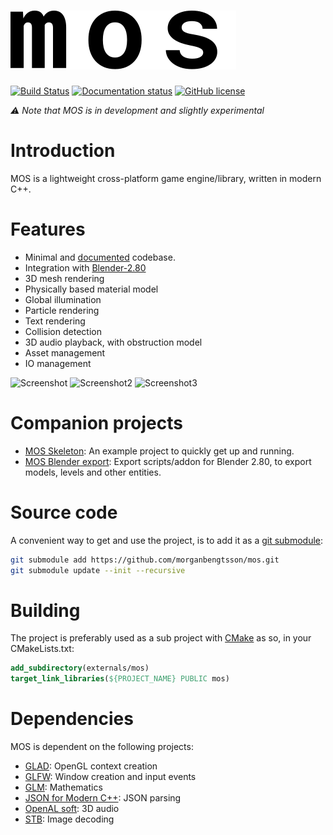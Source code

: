 # ![Logo](doc/logo.svg)

[![Build Status](https://travis-ci.org/morganbengtsson/mos.svg?branch=master)](https://travis-ci.org/morganbengtsson/mos)
[![Documentation status](https://readthedocs.org/projects/mos/badge/?version=latest)](http://mos.readthedocs.io/en/latest/)
[![GitHub license](https://img.shields.io/github/license/morganbengtsson/mos.svg)](https://github.com/morganbengtsson/mos/blob/master/LICENCE.rst)

*:warning: Note that MOS is in development and slightly experimental*

# Introduction

MOS is a lightweight cross-platform game engine/library, written in modern C++.

# Features

- Minimal and [documented](http://mos.readthedocs.io/en/latest/) codebase.
- Integration with [Blender-2.80](https://github.com/morganbengtsson/mos-blender-export)
- 3D mesh rendering
- Physically based material model
- Global illumination
- Particle rendering
- Text rendering
- Collision detection
- 3D audio playback, with obstruction model
- Asset management
- IO management

![Screenshot](https://raw.githubusercontent.com/morganbengtsson/mos-skeleton/master/screenshot.png)
![Screenshot2](https://github.com/morganbengtsson/mos/blob/master/doc/screenshot2.png?raw=true)
![Screenshot3](https://github.com/morganbengtsson/mos/blob/master/doc/screenshot.png?raw=true)

# Companion projects

- [MOS Skeleton](https://github.com/morganbengtsson/mos-skeleton): An example project to quickly get up and running.
- [MOS Blender export](https://github.com/morganbengtsson/mos-blender-export): Export scripts/addon for Blender 2.80, to export
models, levels and other entities.

# Source code

A convenient way to get and use the project, is to add it as a [git submodule](https://git-scm.com/docs/git-submodule):

```bash
git submodule add https://github.com/morganbengtsson/mos.git
git submodule update --init --recursive
```
# Building

The project is preferably used as a sub project with [CMake](https://cmake.org) as so, in your CMakeLists.txt:

```CMake
add_subdirectory(externals/mos)
target_link_libraries(${PROJECT_NAME} PUBLIC mos)
```

# Dependencies

MOS is dependent on the following projects:

- [GLAD](https://github.com/Dav1dde/glad): OpenGL context creation
- [GLFW](https://www.glfw.org/): Window creation and input events
- [GLM](https://glm.g-truc.net/0.9.9/index.html): Mathematics
- [JSON for Modern C++](https://github.com/nlohmann/json): JSON parsing
- [OpenAL soft](https://github.com/kcat/openal-soft): 3D audio
- [STB](https://github.com/nothings/stb): Image decoding
